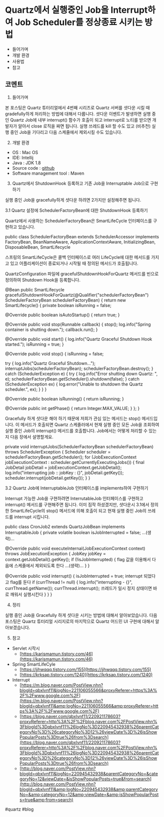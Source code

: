 # Quartz에서 실행중인 Job을 Interrupt하여 Job Scheduler를 정상종료 시키는 방법
* 들어가며
* 개발 환경
* 사용법
* 참고

**코멘트**
-

1. 들어가며

본 포스팅은 Quartz 튜터리얼에서 4번째 시리즈로 Quartz 서버를 셧다운 시킬 때 gradefully하게 처리하는 방법에 대해서 다룹니다. 셧다운 이벤트가 발생하면 실행 중인 Quartz Job에 내부 interrupt() 함수가 호출이 되고 interrupt로 노티를 받으면 개발자가 알아서 close 로직을 짜면 됩니다. 실행 쓰레드를 kill 할 수도 있고 (비추천) 실행 중인 Job을 기다리고 다음 스케줄에서 제외시킬 수도 있습니다.

2. 개발 환경

* OS : Mac OS
* IDE: Intellij
* Java : JDK 1.8
* Source code : [github](https://github.com/kenshin579/tutorials-java/tree/master/springboot-quartz-cluster-reactjs)
* Software management tool : Maven

3. Quartz에서 ShutdownHook 등록하고 기존 Job을 Interruptable Job으로 구현하기

실행 중인 Job을 gracefully하게 셧다운 하려면 2가지만 설정해주면 됩니다.

3.1 Quartz 설정에 SchedulerFactoryBean에 대한 ShutdownHook 등록하기

Quartz에서 사용하는 SchedulerFactoryBean은 SmartLifeCycle 인터페이스를 구현하고 있습니다.

public class SchedulerFactoryBean extends SchedulerAccessor implements FactoryBean<Scheduler>,
BeanNameAware, ApplicationContextAware, InitializingBean, DisposableBean, SmartLifecycle

스프링의 SmartLifeCycle은 콜백 인터페이스로 여러 LifeCycle에 대한 메서드를 가지고 있고 어플리케이션이 종료되거나 시작될 때 정의된 메서드가 호출됩니다.

QuartzConfiguration 파일에 gracefulShutdownHookForQuartz 메서드를 빈으로 정의하여 Shutdown Hook을 등록합니다.

@Bean
public SmartLifecycle gracefulShutdownHookForQuartz(@Qualifier("schedulerFactoryBean") SchedulerFactoryBean schedulerFactoryBean) {
return new SmartLifecycle() {
private boolean isRunning = false;

@Override
public boolean isAutoStartup() {
return true;
}

@Override
public void stop(Runnable callback) {
stop();
log.info("Spring container is shutting down.");
callback.run();
}

@Override
public void start() {
log.info("Quartz Graceful Shutdown Hook started.");
isRunning = true;
}

@Override
public void stop() {
isRunning = false;

try {
log.info("Quartz Graceful Shutdown...");
interruptJobs(schedulerFactoryBean);
schedulerFactoryBean.destroy();
} catch (SchedulerException e) {
try {
log.info("Error shutting down Quartz: ", e);
schedulerFactoryBean.getScheduler().shutdown(false);
} catch (SchedulerException ex) {
log.error("Unable to shutdown the Quartz scheduler.", ex);
}
}
}

@Override
public boolean isRunning() {
return isRunning;
}

@Override
public int getPhase() {
return Integer.MAX_VALUE;
}
};
}

Gracefully 하게 셧다운 해야 하기 때문에 저희가 관심 있는 메서드는 stop() 메서드입니다. 이 메서드가 호출되면 Quartz 스케줄러에서 현재 실행 중인 모든 Job을 조회하여 실행 중인 Job의 interrupt() 메서드를 호출합니다. Job에서는 어떻게 처리할 수 있는지 다음 장에서 설명할게요.

private void interruptJobs(SchedulerFactoryBean schedulerFactoryBean) throws SchedulerException {
Scheduler scheduler = schedulerFactoryBean.getScheduler();
for (JobExecutionContext jobExecutionContext : scheduler.getCurrentlyExecutingJobs()) {
final JobDetail jobDetail = jobExecutionContext.getJobDetail();
log.info("interrupting job :: jobKey : {}", jobDetail.getKey());
scheduler.interrupt(jobDetail.getKey());
}
}

3.2 Quartz Job에 InterruptableJob 인터페이스를 implements하여 구현하기

Interrupt 가능한 Job을 구현하려면 InterrutableJob 인터페이스를 구현하고 interrupt() 메서드를 구현해주면 됩니다. 이미 짐작 하셨겠지만, 셧다운시 3.1에서 정의한 SmartLifeCycle의 stop() 메서드에 의해 호출이 되고 현재 실행 중인 Job의 쓰레드를 interrupt 시킵니다.

public class CronJob2 extends QuartzJobBean implements InterruptableJob {
private volatile boolean isJobInterrupted = false;
…(생략)…

@Override
public void executeInternal(JobExecutionContext context) throws JobExecutionException {
JobKey jobKey = context.getJobDetail().getKey();
if (!isJobInterrupted) { flag 값을 이용해서 다음에 스케줄에서 제외되도록 한다
…(생략)...
}
}

@Override
public void interrupt() {
isJobInterrupted = true; interrupt 되었다고 flag를 둔다
if (currThread != null) {
log.info("interrupting - {}", currThread.getName());
currThread.interrupt(); 쓰레드가 일시 정지 상태이면 바로 깨워서 실행시킨다
}
}
}

4. 정리

실행 중인 Job을 Gracefully 하게 셧다운 시키는 방법에 대해서 알아보았습니다. 다음 포스팅은 Quartz 튜터리얼 시리지로의 마지막으로 Quartz 어드민 UI 구현에 대해서 알아보겠습니다.

5. 참고

* Servlet 시작시
	* [https://karismamun.tistory.com/46](https://karismamun.tistory.com/46)
* Spring SmartLifeCyle
	* [https://jjhwqqq.tistory.com/155](https://jjhwqqq.tistory.com/155)
	* [https://krksap.tistory.com/1240](https://krksap.tistory.com/1240)
* Interrupt
	* [https://m.blog.naver.com/PostView.nhn?blogId=qbxlvnf11&logNo=221106055566&proxyReferer=https%3A%2F%2Fwww.google.com%2F](https://m.blog.naver.com/PostView.nhn?blogId=qbxlvnf11&amp;logNo=221106055566&amp;proxyReferer=https%3A%2F%2Fwww.google.com%2F)
	* [https://blog.naver.com/qbxlvnf11/220921178603?proxyReferer=http%3A%2F%2Fblog.naver.com%2FPostView.nhn%3FblogId%3Dqbxlvnf11%26logNo%3D220945432938%26parentCategoryNo%3D%26categoryNo%3D12%26viewDate%3D%26isShowPopularPosts%3Dtrue%26from%3Dsearch](https://blog.naver.com/qbxlvnf11/220921178603?proxyReferer=http%3A%2F%2Fblog.naver.com%2FPostView.nhn%3FblogId%3Dqbxlvnf11%26logNo%3D220945432938%26parentCategoryNo%3D%26categoryNo%3D12%26viewDate%3D%26isShowPopularPosts%3Dtrue%26from%3Dsearch)
	* [http://blog.naver.com/PostView.nhn?blogId=qbxlvnf11&logNo=220945432938&parentCategoryNo=&categoryNo=12&viewDate=&isShowPopularPosts=true&from=search](http://blog.naver.com/PostView.nhn?blogId=qbxlvnf11&amp;logNo=220945432938&amp;parentCategoryNo=&amp;categoryNo=12&amp;viewDate=&amp;isShowPopularPosts=true&amp;from=search)

#quartz #blog